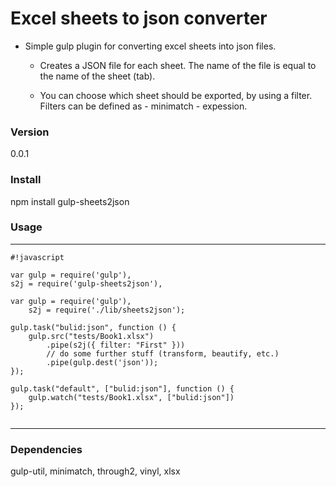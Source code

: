 # Excel sheets to json converter #

+ Simple gulp plugin for converting excel sheets into json files. 

    + Creates a JSON file for each sheet. The name of the file is equal to the name of the sheet (tab).

    + You can choose which sheet should be exported, by using a filter. Filters can be defined as - minimatch - expession.

### Version ###

0.0.1

### Install ###

npm install gulp-sheets2json

### Usage ###

* * *

```
#!javascript

var gulp = require('gulp'),
s2j = require('gulp-sheets2json'),

var gulp = require('gulp'),
    s2j = require('./lib/sheets2json');
    
gulp.task("bulid:json", function () {
    gulp.src("tests/Book1.xlsx")
        .pipe(s2j({ filter: "First" }))
        // do some further stuff (transform, beautify, etc.)
        .pipe(gulp.dest('json'));
});

gulp.task("default", ["bulid:json"], function () {
    gulp.watch("tests/Book1.xlsx", ["bulid:json"])
});


```
* * *

### Dependencies ###
gulp-util, minimatch, through2, vinyl, xlsx
